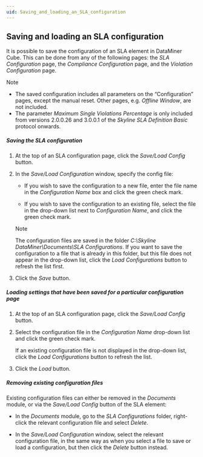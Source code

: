 ```yaml
---
uid: Saving_and_loading_an_SLA_configuration
---
```


## Saving and loading an SLA configuration

It is possible to save the configuration of an SLA element in DataMiner Cube. This can be done from any of the following pages: the *SLA Configuration* page, the *Compliance Configuration* page, and the *Violation Configuration* page.

> [!NOTE]
> - The saved configuration includes all parameters on the “Configuration” pages, except the manual reset. Other pages, e.g. *Offline Window*, are not included.
> - The parameter *Maximum Single Violations Percentage* is only included from versions 2.0.0.26 and 3.0.0.1 of the *Skyline SLA Definition Basic* protocol onwards.

##### Saving the SLA configuration

1. At the top of an SLA configuration page, click the *Save/Load Config* button.

2. In the *Save/Load Configuration* window, specify the config file:

    - If you wish to save the configuration to a new file, enter the file name in the *Configuration Name* box and click the green check mark.

    - If you wish to save the configuration to an existing file, select the file in the drop-down list next to *Configuration Name*, and click the green check mark.

    > [!NOTE]
    > The configuration files are saved in the folder *C:\\Skyline DataMiner\\Documents\\SLA Configurations*. If you want to save the configuration to a file that is already in this folder, but this file does not appear in the drop-down list, click the *Load Configurations* button to refresh the list first.

3. Click the *Save* button.

##### Loading settings that have been saved for a particular configuration page

1. At the top of an SLA configuration page, click the *Save/Load Config* button.

2. Select the configuration file in the *Configuration Name* drop-down list and click the green check mark.

    If an existing configuration file is not displayed in the drop-down list, click the *Load Configurations* button to refresh the list.

3. Click the *Load* button.

##### Removing existing configuration files

Existing configuration files can either be removed in the *Documents* module, or via the *Save/Load Config* button of the SLA element:

- In the *Documents* module, go to the *SLA Configurations* folder, right-click the relevant configuration file and select *Delete*.

- In the *Save/Load Configuration* window, select the relevant configuration file, in the same way as when you select a file to save or load a configuration, but then click the *Delete* button instead.
